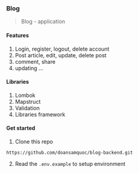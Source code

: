 ### Blog
> Blog - application
#### Features
1. Login, register, logout, delete account
2. Post article, edit, update, delete post
3. comment, share
4. updating ...
#### Libraries
1. Lombok
2. Mapstruct
3. Validation
4. Libraries framework
#### Get started
1. Clone this repo
```
https://github.com/doansamquoc/blog-backend.git
```
2. Read the ```.env.example``` to setup environment